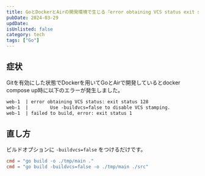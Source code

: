 ```yaml
---
title: GoとDockerとAirの開発環境で生じる『error obtaining VCS status exit status 128』エラーの対処法
pubDate: 2024-03-29
updDate:
isUnlisted: false
category: tech
tags: ["Go"]
---
```


## 症状

Gitを有効にした状態でDockerを用いてGoとAirで開発しているとdocker compose up時に以下のエラーが発生しました。  

```txt
web-1  | error obtaining VCS status: exit status 128
web-1  |        Use -buildvcs=false to disable VCS stamping.
web-1  | failed to build, error: exit status 1
```

## 直し方

ビルドオプションに `-buildvcs=false` をつけるだけです。  

```toml title=".air.toml" del={1} ins={2}
cmd = "go build -o ./tmp/main ."
cmd = "go build -buildvcs=false -o ./tmp/main ./src"
```
